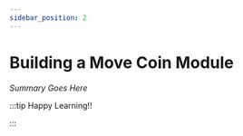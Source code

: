 ```yaml
---
sidebar_position: 2
---
```


# Building a Move Coin Module

_Summary Goes Here_

:::tip Happy Learning!!

<QuestButton text="Go To Quest" />

:::


